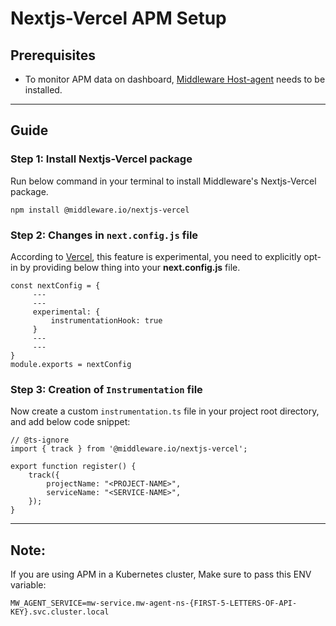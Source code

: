 # Nextjs-Vercel APM Setup

## Prerequisites

* To monitor APM data on dashboard, [Middleware Host-agent](https://docs.middleware.io/docs/installation) needs to be installed.

--------------------

## Guide

### Step 1: Install Nextjs-Vercel package

Run below command in your terminal to install Middleware's Nextjs-Vercel package.
```
npm install @middleware.io/nextjs-vercel
```

### Step 2: Changes in `next.config.js` file

According to [Vercel](https://vercel.com/), this feature is experimental, you need to explicitly opt-in by providing below thing into your **next.config.js** file.
```
const nextConfig = {
     ---
     ---
     experimental: {
         instrumentationHook: true
     }
     ---
     ---
}
module.exports = nextConfig
```

### Step 3: Creation of `Instrumentation` file

Now create a custom `instrumentation.ts` file in your project root directory, and add below code snippet:
```
// @ts-ignore
import { track } from '@middleware.io/nextjs-vercel';

export function register() {
    track({
        projectName: "<PROJECT-NAME>",
        serviceName: "<SERVICE-NAME>",
    });
}
```

---------------------

## Note:

If you are using APM in a Kubernetes cluster, Make sure to pass this ENV variable:

```
MW_AGENT_SERVICE=mw-service.mw-agent-ns-{FIRST-5-LETTERS-OF-API-KEY}.svc.cluster.local
```
